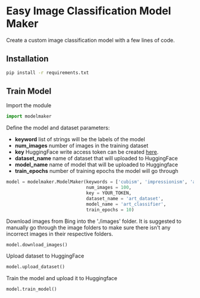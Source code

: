 # Easy Image Classification Model Maker
Create a custom image classification model with a few lines of code.

## Installation
```bash
pip install -r requirements.txt
```

## Train Model
Import the module
```python
import modelmaker
```
Define the model and dataset parameters:
- **keyword** list of strings will be the labels of the model
- **num_images** number of images in the training dataset
- **key** HuggingFace write access token can be created [here](https://huggingface.co/settings/tokens).
- **dataset_name** name of dataset that will uploaded to HuggingFace
- **model_name** name of model that will be uploaded to Huggingface
- **train_epochs** number of training epochs the model will go through
```python
model = modelmaker.ModelMaker(keywords = ['cubism', 'impressionism', 'abstract expressionism'],
                              num_images = 100,
                              key = YOUR_TOKEN,
                              dataset_name = 'art_dataset',
                              model_name = 'art_classifier',
                              train_epochs = 10)
```
Download images from Bing into the './images' folder. It is suggested to manually go through the image folders to make sure there isn't any incorrect images in their respective folders. 
```python
model.download_images()
```
Upload dataset to HuggingFace
```python
model.upload_dataset()
```
Train the model and upload it to Huggingface
```python
model.train_model()
```
